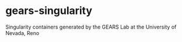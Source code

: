 # gears-singularity
Singularity containers generated by the GEARS Lab at the University of Nevada, Reno

